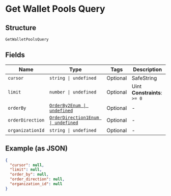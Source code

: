 
# Get Wallet Pools Query

## Structure

`GetWalletPoolsQuery`

## Fields

| Name | Type | Tags | Description |
|  --- | --- | --- | --- |
| `cursor` | `string \| undefined` | Optional | SafeString |
| `limit` | `number \| undefined` | Optional | Uint<br>**Constraints**: `>= 0` |
| `orderBy` | [`OrderBy2Enum \| undefined`](../../doc/models/order-by-2-enum.md) | Optional | - |
| `orderDirection` | [`OrderDirection1Enum \| undefined`](../../doc/models/order-direction-1-enum.md) | Optional | - |
| `organizationId` | `string \| undefined` | Optional | - |

## Example (as JSON)

```json
{
  "cursor": null,
  "limit": null,
  "order_by": null,
  "order_direction": null,
  "organization_id": null
}
```

